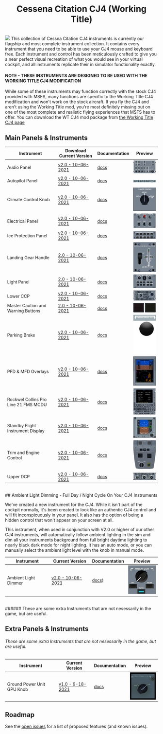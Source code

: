 <h1 align="center">Cessena Citation CJ4 (Working Title)
</h1><br>
<img src="https://user-images.githubusercontent.com/75218511/133437045-c895881c-5502-4885-94dd-b4fe9b288246.png" width="600">
This collection of Cessna Citation CJ4 instruments is currently our flagship and most complete instrument collection. It contains every instrument that you need to be able to use your CJ4 mouse and keyboard free. Each instrument and control has been meticulously crafted to give you a near perfect visual recreation of what you would see in your virtual cockpit, and all instruments replicate their in simulator functionality exactly.
<h4>NOTE - THESE INSTRUMENTS ARE DESIGNED TO BE USED WITH THE WORKING TITLE CJ4 MODIFICATION
</h4>While some of these instruments may function correctly with the stock CJ4 provided with MSFS, many functions are specific to the Working Title CJ4 modification and won't work on the stock aircraft. If you fly the CJ4 and aren't using the Working Title mod, you're most definitely missing out on one of the most complete and realistic flying experiences that MSFS has to offer. You can download the WT CJ4 mod package from <a href="https://www.workingtitle.aero/packages/cj4/" target="_blank">the Working Title CJ4 page</a>

## Main Panels & Instruments

| Instrument | Download Current Version | Documentation | Preview |
| ---------- | ------------------------ | ------------- | ------- |
| Audio Panel | [v2.0 - 10-06-2021](https://github.com/Simstrumentation/Air-Manager/blob/main/Instruments/Cessena_Citation_CJ4/CJ4-Audio_Panel/Cessna_Citation_CJ4_(Working_Title%20Mod)-Audio_Panel.siff) | [docs](CJ4-Audio_Panel/) | <img src="CJ4-Audio_Panel/cc714760-4287-43e8-323f-d1b817072e43/preview.png" width="100"> |
| Autopilot Panel | [v2.0 - 10-06-2021](https://github.com/Simstrumentation/Air-Manager/blob/main/Instruments/Cessena_Citation_CJ4/CJ4-AutoPilot_Panel/Cessna_Citation_CJ4_(Working_Title%20Mod)-AutoPilot_Panel.siff) | [docs](CJ4-AutoPilot_Panel/) | <img src="CJ4-AutoPilot_Panel/30f0e44d-791c-4ecc-a5c4-eb80d769d3ea/preview.png" width="100"> |
| Climate Control Knob | [v2.0 - 10-06-2021](https://github.com/Simstrumentation/Air-Manager/blob/main/Instruments/Cessena_Citation_CJ4/CJ4-Climate_Control/Cessna_Citation_CJ4_(Working_Title%20Mod)-Climate_Control_Switch.siff) | [docs](CJ4-Climate_Control/) | <img src="CJ4-Climate_Control/f90941ea-f1d4-43ad-09d9-794be2092d77/preview.PNG" width="100"> |
| Electrical Panel | [v2.0 - 10-06-2021](https://github.com/Simstrumentation/Air-Manager/blob/main/Instruments/Cessena_Citation_CJ4/CJ4-Electrical_Panel/Cessna_Citation_CJ4_(Working_Title%20Mod)-Electrical_Panel.siff) | [docs](CJ4-Electrical_Panel/) | <img src="CJ4-Electrical_Panel/3c5dcdca-9a40-4fec-19b5-c0e435f00653/preview.png" width="100"> |
| Ice Protection Panel | [v2.0 - 10-06-2021](https://github.com/Simstrumentation/Air-Manager/blob/main/Instruments/Cessena_Citation_CJ4/CJ4-Ice_Protection_Panel/Cessna_Citation_CJ4_(Working_Title%20Mod)-Ice_Protection_Panel.siff) | [docs](CJ4-Ice_Protection_Panel/) | <img src="CJ4-Ice_Protection_Panel/9d628764-3c98-4426-172e-5d672c0aa47a/preview.png" width="100"> |
| Landing Gear Handle | [2.0 - 10-06-2021](https://github.com/Simstrumentation/Air-Manager/blob/main/Instruments/Cessena_Citation_CJ4/CJ4-Landing_Gear_Handle/Cessna_Citation_CJ4_(Working_Title%20Mod)-Landing_Gear_Handle.siff) | [docs](CJ4-Landing_Gear_Handle/) | <img src="CJ4-Landing_Gear_Handle/ec2057fa-5839-42d6-1f55-35c13e0feb9f/preview.png" width="100"> |
| Light Panel | [2.0 - 10-06-2021](https://github.com/Simstrumentation/Air-Manager/blob/main/Instruments/Cessena_Citation_CJ4/CJ4-Light_Panel/Cessna_Citation_CJ4_(Working_Title%20Mod)-Light_Panel.siff) | [docs](CJ4-Light_Panel/) | <img src="CJ4-Light_Panel/40e12ee4-9d82-427c-8760-372fbcaf482f/preview.png" width="100" data-tomark-pass > |  
| Lower CCP | [v2.0 - 10-06-2021](https://github.com/Simstrumentation/Air-Manager/blob/main/Instruments/Cessena_Citation_CJ4/CJ4-Lower_CCP_Panel/Cessna_Citation_CJ4_(Working_Title%20Mod)-Lower_CCP_Panel.siff) | [docs](CJ4-Lower_CCP_Panel/) | <img src="CJ4-Lower_CCP_Panel/1ca3dcd0-b7bb-4bf7-8f1a-be07ac7092cf/preview.png" width="100"> |
| Master Caution and Warning Buttons | [2.0 - 10-06-2021](https://github.com/Simstrumentation/Air-Manager/blob/main/Instruments/Cessena_Citation_CJ4/CJ4-Master_Caution_Warning/Cessna_Citation_CJ4_(Working_Title%20Mod)-Master_Caution_and_Warning.siff) | [docs](CJ4-Master_Caution_Warning/) | <img src="CJ4-Master_Caution_Warning/2b2cf6ea-8d1a-4a09-a335-83d96ead012e/preview.png" width="100"> |
| Parking Brake | [v2.0 - 10-06-2021](https://github.com/Simstrumentation/Air-Manager/blob/main/Instruments/Cessena_Citation_CJ4/CJ4-Parking_Brake/Cessna_Citation_CJ4_(Working_Title%20Mod)-Parking_Brake.siff) | [docs](CJ4-Parking_Brake/) | <img src="CJ4-Parking_Brake/c97e872c-5655-4b5a-bbfb-f9e43dd3eaa1/preview.png" width="100"> |
| PFD & MFD Overlays | [v2.0 - 10-06-2021](https://github.com/Simstrumentation/Air-Manager/blob/main/Instruments/Cessena_Citation_CJ4/CJ4-PFD_MFD_Overlay/Cessna_Citation_CJ4_(Working_Title%20Mod)-PFD_MFD_Overlay.siff) | [docs](CJ4-PFD_MFD_Overlay/) | <img src="CJ4-PFD_MFD_Overlay/a418c7e2-ee2c-4606-82cd-8c74248007dc/preview.png" width="100"> |
| Rockwel Collins Pro Line 21 FMS MCDU | [v2.0 - 10-06-2021](https://github.com/Simstrumentation/Air-Manager/blob/main/Instruments/Cessena_Citation_CJ4/CJ4-Rockwell_Collins_Pro_Line_21/Cessna_Citation_CJ4_(Working_Title%20Mod)-Rockwell_Collins_Pro_Line_21_FMS_MCDU_Overlay.siff) | [docs](CJ4-Rockwell_Collins_Pro_Line_21/) | <img src="CJ4-Rockwell_Collins_Pro_Line_21/f7659605-1421-4d75-a347-55d9cb92db57/preview.png" width="100"> |
| Standby Flight Instrument Display | [v2.0 - 10-06-2021](https://github.com/Simstrumentation/Air-Manager/blob/main/Instruments/Cessena_Citation_CJ4/CJ4-Standby_Flight_Instrument/Cessna_Citation_CJ4_(Working_Title%20Mod)-Standby_Flight_Instrument_Overlay.siff) | [docs](CJ4-Standby_Flight_Instrument/) | <img src="CJ4-Standby_Flight_Instrument/bea87062-ef3e-4f53-8ff6-b81a6cc39a87/preview.png" width="100"> |
| Trim and Engine Control | [v2.0 - 10-06-2021](https://github.com/Simstrumentation/Air-Manager/blob/main/Instruments/Cessena_Citation_CJ4/CJ4-Trim_and_Engine_Control/Cessna_Citation_CJ4_(Working_Title%20Mod)-Trim_and_Engine_Control_Panel.siff) | [docs](CJ4-Trim_and_Engine_Control/) | <img src="CJ4-Trim_and_Engine_Control/c5e5c1b1-d600-44a3-901d-2f8f6e086a3d/preview.png" width="100"> |
| Upper DCP | [v2.0 - 10-06-2021](https://github.com/Simstrumentation/Air-Manager/blob/main/Instruments/Cessena_Citation_CJ4/CJ4-Upper_DCP_Panel/Cessna_Citation_CJ4_(Working_Title%20Mod)-Upper_DCP_Menu.siff) | [docs](CJ4-Upper_DCP_Panel/) | <img src="CJ4-Upper_DCP_Panel/646e2e0b-4014-4add-b572-242aa038b2f1/preview.png" width="100"> |

<br>
## Ambient Light Dimming - Full Day / Night Cycle On Your CJ4 Instruments

We've created a new instrument for the CJ4. While it isn't part of the cockpit normally, it's been created to look like an authentic CJ4 control and will fit inconspicuously in your panel. It also has the option of being a hidden control that won't appear on your screen at all.

This instrument, when used in conjunction with V2.0 or higher of our other CJ4 instruments, will automatically follow ambient lighting in the sim and dim all your instruments background from full bright daytime lighting to nearly black dark mode for night lighting. It has an auto mode, or you can manually select the ambient light level with the knob in manual mode.
<br>

| Instrument | Current Version | Documentation | Preview |
| ---------- | --------------- | ------------- | ------- |
| Ambient Light Dimmer | [v2.0 - 10-06-2021](https://github.com/Simstrumentation/Air-Manager/blob/main/Instruments/Cessena_Citation_CJ4/CJ4-Ambient_Light_Dimmer/Cessna_Citation_CJ4_(Working_Title%20Mod)-Ambient_Light_Dimmer.siff) |  [docs](CJ4-Ambient_Light_Dimmer/)) | <img src="CJ4-Ambient_Light_Dimmer/d6f6d4ab-62f6-4427-844a-4909fe2fbd4e/preview.png" width="100">  |



<br>
###### These are some extra Instruments that are not nesessarily in the game, but are useful.


## Extra Panels & Instruments

###### These are some extra Instruments that are not nesessarily in the game, but are useful.

| Instrument | Current Version | Documentation | Preview |
| ---------- | --------------- | ------------- | ------- |
| Ground Power Unit GPU Knob | [v1.0 - 9-18-2021](https://github.com/Simstrumentation/Air-Manager/blob/main/Instruments/Cessena_Citation_CJ4/CJ4-GPU_Knob/Cessna_Citation_CJ4-GPU%20Knob.siff) | [docs](CJ4-GPU_Knob/) | <img src="CJ4-GPU_Knob/a9de14b4-3f6f-4b05-babd-9632374d52b3/preview.png" width="100"> |

## Roadmap

See the [open issues](https://github.com/Simstrumentation/Air-Manager/issues) for a list of proposed features (and known issues).
